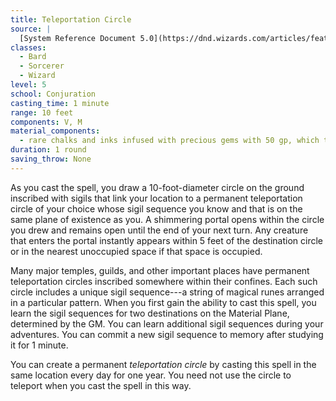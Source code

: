 ```yaml
---
title: Teleportation Circle
source: |
  [System Reference Document 5.0](https://dnd.wizards.com/articles/features/systems-reference-document-srd)
classes:
  - Bard
  - Sorcerer
  - Wizard
level: 5
school: Conjuration
casting_time: 1 minute
range: 10 feet
components: V, M
material_components:
  - rare chalks and inks infused with precious gems with 50 gp, which the spell consumes
duration: 1 round
saving_throw: None
---
```


As you cast the spell, you draw a 10-foot-diameter circle on the ground inscribed with sigils that link your location to a permanent teleportation circle of your choice whose sigil sequence you know and that is on the same plane of existence as you. A shimmering portal opens within the circle you drew and remains open until the end of your next turn. Any creature that enters the portal instantly appears within 5 feet of the destination circle or in the nearest unoccupied space if that space is occupied.

Many major temples, guilds, and other important places have permanent teleportation circles inscribed somewhere within their confines. Each such circle includes a unique sigil sequence---a string of magical runes arranged in a particular pattern. When you first gain the ability to cast this spell, you learn the sigil sequences for two destinations on the Material Plane, determined by the GM. You can learn additional sigil sequences during your adventures. You can commit a new sigil sequence to memory after studying it for 1 minute.

You can create a permanent *teleportation circle* by casting this spell in the same location every day for one year. You need not use the circle to teleport when you cast the spell in this way.
